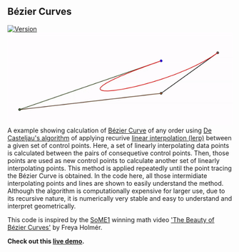 ## Bézier Curves
[![Version](https://img.shields.io/badge/Web-https://koushikphy.github.io/BezierCurve-success.svg)](https://koushikphy.github.io/BezierCurve)  
![alt text](screenshot.gif "Screen shot")  
A example showing calculation of [Bézier Curve](https://en.wikipedia.org/wiki/B%C3%A9zier_curve) of any order using [De Casteljau's algorithm](https://en.wikipedia.org/wiki/De_Casteljau%27s_algorithm) of applying recurive [linear interpolation (lerp)](https://en.wikipedia.org/wiki/Linear_interpolation) between a given set of control points. Here, a set of linearly interpolating data points is calculated between the pairs of consequetive control points. Then, those points are used as new control points to calculate another set of linearly interpolating points. This method is applied repeatedly until the point tracing the Bézier Curve is obtained. In the code here, all those intermidiate interpolating points and lines are shown to easily understand the method. Although the algorithm is computationally expensive for larger use, due to its recursive nature, it is numerically very stable and easy to understand and interpret geometrically.    


This code is inspired by the [SoME1](https://www.3blue1brown.com/blog/some1-results) winning math video ['The Beauty of Bézier Curves'](https://www.youtube.com/watch?v=aVwxzDHniEw) by Freya Holmér.

__Check out this [live demo](https://koushikphy.github.io/BezierCurve/).__
